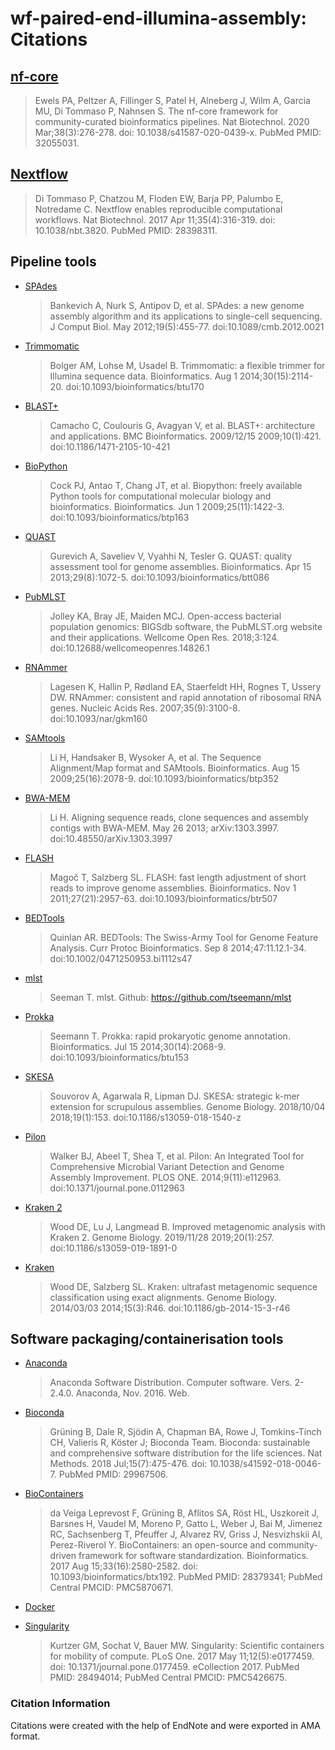 # wf-paired-end-illumina-assembly: Citations

## [nf-core](https://pubmed.ncbi.nlm.nih.gov/32055031/)

> Ewels PA, Peltzer A, Fillinger S, Patel H, Alneberg J, Wilm A, Garcia MU, Di Tommaso P, Nahnsen S. The nf-core framework for community-curated bioinformatics pipelines. Nat Biotechnol. 2020 Mar;38(3):276-278. doi: 10.1038/s41587-020-0439-x. PubMed PMID: 32055031.

## [Nextflow](https://pubmed.ncbi.nlm.nih.gov/28398311/)

> Di Tommaso P, Chatzou M, Floden EW, Barja PP, Palumbo E, Notredame C. Nextflow enables reproducible computational workflows. Nat Biotechnol. 2017 Apr 11;35(4):316-319. doi: 10.1038/nbt.3820. PubMed PMID: 28398311.

## Pipeline tools

- [SPAdes](https://www.ncbi.nlm.nih.gov/pmc/articles/PMC3342519/)
  > Bankevich A, Nurk S, Antipov D, et al. SPAdes: a new genome assembly algorithm and its applications to single-cell sequencing. J Comput Biol. May 2012;19(5):455-77. doi:10.1089/cmb.2012.0021

- [Trimmomatic](https://www.ncbi.nlm.nih.gov/pmc/articles/PMC4103590/)
  > Bolger AM, Lohse M, Usadel B. Trimmomatic: a flexible trimmer for Illumina sequence data. Bioinformatics. Aug 1 2014;30(15):2114-20. doi:10.1093/bioinformatics/btu170

- [BLAST+](https://bmcbioinformatics.biomedcentral.com/articles/10.1186/1471-2105-10-421)
  > Camacho C, Coulouris G, Avagyan V, et al. BLAST+: architecture and applications. BMC Bioinformatics. 2009/12/15 2009;10(1):421. doi:10.1186/1471-2105-10-421

- [BioPython](https://www.ncbi.nlm.nih.gov/pmc/articles/PMC2682512/)
  > Cock PJ, Antao T, Chang JT, et al. Biopython: freely available Python tools for computational molecular biology and bioinformatics. Bioinformatics. Jun 1 2009;25(11):1422-3. doi:10.1093/bioinformatics/btp163

- [QUAST](https://www.ncbi.nlm.nih.gov/pmc/articles/PMC3624806/)
  > Gurevich A, Saveliev V, Vyahhi N, Tesler G. QUAST: quality assessment tool for genome assemblies. Bioinformatics. Apr 15 2013;29(8):1072-5. doi:10.1093/bioinformatics/btt086

- [PubMLST](https://www.ncbi.nlm.nih.gov/pmc/articles/PMC6192448/)
  > Jolley KA, Bray JE, Maiden MCJ. Open-access bacterial population genomics: BIGSdb software, the PubMLST.org website and their applications. Wellcome Open Res. 2018;3:124. doi:10.12688/wellcomeopenres.14826.1

- [RNAmmer](https://www.ncbi.nlm.nih.gov/pmc/articles/PMC1888812/)
  > Lagesen K, Hallin P, Rødland EA, Staerfeldt HH, Rognes T, Ussery DW. RNAmmer: consistent and rapid annotation of ribosomal RNA genes. Nucleic Acids Res. 2007;35(9):3100-8. doi:10.1093/nar/gkm160

- [SAMtools](https://www.ncbi.nlm.nih.gov/pmc/articles/PMC2723002/)
  > Li H, Handsaker B, Wysoker A, et al. The Sequence Alignment/Map format and SAMtools. Bioinformatics. Aug 15 2009;25(16):2078-9. doi:10.1093/bioinformatics/btp352

- [BWA-MEM](https://arxiv.org/abs/1303.3997)
  > Li H. Aligning sequence reads, clone sequences and assembly contigs with BWA-MEM. May 26 2013;	arXiv:1303.3997. doi:10.48550/arXiv.1303.3997

- [FLASH](https://www.ncbi.nlm.nih.gov/pmc/articles/PMC3198573/)
  > Magoč T, Salzberg SL. FLASH: fast length adjustment of short reads to improve genome assemblies. Bioinformatics. Nov 1 2011;27(21):2957-63. doi:10.1093/bioinformatics/btr507

- [BEDTools](https://www.ncbi.nlm.nih.gov/pmc/articles/PMC4213956/)
  > Quinlan AR. BEDTools: The Swiss-Army Tool for Genome Feature Analysis. Curr Protoc Bioinformatics. Sep 8 2014;47:11.12.1-34. doi:10.1002/0471250953.bi1112s47

- [mlst](https://github.com/tseemann/mlst)
  > Seeman T. mlst. Github: https://github.com/tseemann/mlst

- [Prokka](https://academic.oup.com/bioinformatics/article/30/14/2068/2390517)
  > Seemann T. Prokka: rapid prokaryotic genome annotation. Bioinformatics. Jul 15 2014;30(14):2068-9. doi:10.1093/bioinformatics/btu153

- [SKESA](https://genomebiology.biomedcentral.com/articles/10.1186/s13059-018-1540-z)
  > Souvorov A, Agarwala R, Lipman DJ. SKESA: strategic k-mer extension for scrupulous assemblies. Genome Biology. 2018/10/04 2018;19(1):153. doi:10.1186/s13059-018-1540-z

- [Pilon](https://www.ncbi.nlm.nih.gov/pmc/articles/PMC4237348/)
  > Walker BJ, Abeel T, Shea T, et al. Pilon: An Integrated Tool for Comprehensive Microbial Variant Detection and Genome Assembly Improvement. PLOS ONE. 2014;9(11):e112963. doi:10.1371/journal.pone.0112963

- [Kraken 2](https://genomebiology.biomedcentral.com/articles/10.1186/s13059-019-1891-0)
  > Wood DE, Lu J, Langmead B. Improved metagenomic analysis with Kraken 2. Genome Biology. 2019/11/28 2019;20(1):257. doi:10.1186/s13059-019-1891-0

- [Kraken](https://www.ncbi.nlm.nih.gov/pmc/articles/PMC4053813/)
  > Wood DE, Salzberg SL. Kraken: ultrafast metagenomic sequence classification using exact alignments. Genome Biology. 2014/03/03 2014;15(3):R46. doi:10.1186/gb-2014-15-3-r46


## Software packaging/containerisation tools

- [Anaconda](https://anaconda.com)

  > Anaconda Software Distribution. Computer software. Vers. 2-2.4.0. Anaconda, Nov. 2016. Web.

- [Bioconda](https://pubmed.ncbi.nlm.nih.gov/29967506/)

  > Grüning B, Dale R, Sjödin A, Chapman BA, Rowe J, Tomkins-Tinch CH, Valieris R, Köster J; Bioconda Team. Bioconda: sustainable and comprehensive software distribution for the life sciences. Nat Methods. 2018 Jul;15(7):475-476. doi: 10.1038/s41592-018-0046-7. PubMed PMID: 29967506.

- [BioContainers](https://pubmed.ncbi.nlm.nih.gov/28379341/)

  > da Veiga Leprevost F, Grüning B, Aflitos SA, Röst HL, Uszkoreit J, Barsnes H, Vaudel M, Moreno P, Gatto L, Weber J, Bai M, Jimenez RC, Sachsenberg T, Pfeuffer J, Alvarez RV, Griss J, Nesvizhskii AI, Perez-Riverol Y. BioContainers: an open-source and community-driven framework for software standardization. Bioinformatics. 2017 Aug 15;33(16):2580-2582. doi: 10.1093/bioinformatics/btx192. PubMed PMID: 28379341; PubMed Central PMCID: PMC5870671.

- [Docker](https://dl.acm.org/doi/10.5555/2600239.2600241)

- [Singularity](https://pubmed.ncbi.nlm.nih.gov/28494014/)
  > Kurtzer GM, Sochat V, Bauer MW. Singularity: Scientific containers for mobility of compute. PLoS One. 2017 May 11;12(5):e0177459. doi: 10.1371/journal.pone.0177459. eCollection 2017. PubMed PMID: 28494014; PubMed Central PMCID: PMC5426675.



### Citation Information

Citations were created with the help of EndNote and were exported in AMA format.